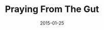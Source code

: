 ---
title: "Praying From The Gut"
speaker: "Barry Gin"
date: "2015-01-25"
sermonUrl: "//35.190.93.184/sermons/20150125_sunday_pastor_barry_praying_from_the_gut.mp3"
---